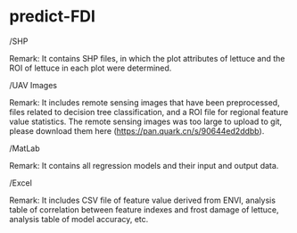 # predict-FDI
/SHP

Remark: It contains SHP files, in which the plot attributes of lettuce and the ROI of lettuce in each plot were determined.

/UAV Images

Remark: It includes remote sensing images that have been preprocessed, files related to decision tree classification, and a ROI file for regional feature value statistics. The remote sensing images was too large to upload to git, please download them here (https://pan.quark.cn/s/90644ed2ddbb).

/MatLab

Remark: It contains all regression models and their input and output data.

/Excel

Remark: It includes CSV file of feature value derived from ENVI, analysis table of correlation between feature indexes and frost damage of lettuce, analysis table of model accuracy, etc.
